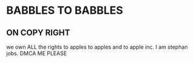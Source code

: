 # BABBLES TO BABBLES

## ON COPY RIGHT
we own ALL the rights to apples to apples and to apple inc. I am stephan jobs.
DMCA ME PLEASE
